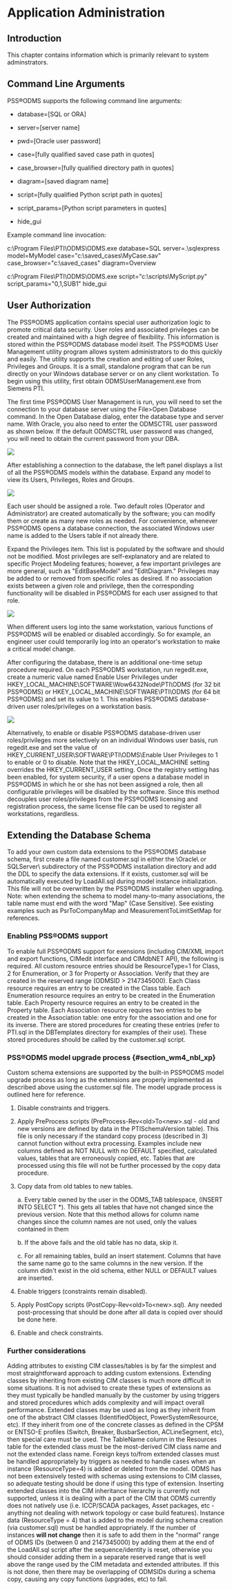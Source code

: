 # Application Administration

## Introduction

This chapter contains information which is primarily relevant to system
adminstrators.

## Command Line Arguments

PSS®ODMS supports the following command line arguments:

-   database=\[SQL or ORA\]

-   server=\[server name\]

-   pwd=\[Oracle user password\]

-   case=\[fully qualified saved case path in quotes\]

-   case_browser=\[fully qualified directory path in quotes\]

-   diagram=\[saved diagram name\]

-   script=\[fully qualified Python script path in quotes\]

-   script_params=\[Python script parameters in quotes\]

-   hide_gui

Example command line invocation:

c:\\Program Files\\PTI\\ODMS\\ODMS.exe database=SQL server=.\\sqlexpress
model=MyModel case=\"c:\\saved_cases\\MyCase.sav\"
case_browser=\"c:\\saved_cases\" diagram=Overview

c:\\Program Files\\PTI\\ODMS\\ODMS.exe
script=\"c:\\scripts\\MyScript.py\" script_params=\"0,1,SUB1\" hide_gui

## User Authorization

The PSS®ODMS application contains special user authorization logic to
promote critical data security. User roles and associated privileges can
be created and maintained with a high degree of flexibility. This
information is stored within the PSS®ODMS database model itself. The
PSS®ODMS User Management utility program allows system administrators to
do this quickly and easily. The utility supports the creation and
editing of user Roles, Privileges and Groups. It is a small, standalone
program that can be run directly on your Windows database server or on
any client workstation. To begin using this utility, first obtain
ODMSUserManagement.exe from Siemens PTI.

The first time PSS®ODMS User Management is run, you will need to set the
connection to your database server using the File>Open Database command.
In the Open Database dialog, enter the database type and server name.
With Oracle, you also need to enter the ODMSCTRL user password as shown
below. If the default ODMSCTRL user password was changed, you will need
to obtain the current password from your DBA.

![](/images/PSSODMS_UserManual_2014-10-17114243_img_173.png)

After establishing a connection to the database, the left panel displays
a list of all the PSS®ODMS models within the database. Expand any model
to view its Users, Privileges, Roles and Groups.

![](/images/PSSODMS_UserManual_2014-10-17114243_img_174.png)

Each user should be assigned a role. Two default roles (Operator and
Administrator) are created automatically by the software; you can modify
them or create as many new roles as needed. For convenience, whenever
PSS®ODMS opens a database connection, the associated Windows user name
is added to the Users table if not already there.

Expand the Privileges item. This list is populated by the software and
should not be modified. Most privileges are self-explanatory and are
related to specific Project Modeling features; however, a few important
privileges are more general, such as \"EditBaseModel\" and
\"EditDiagram.\" Privileges may be added to or removed from specific
roles as desired. If no association exists between a given role and
privilege, then the corresponding functionality will be disabled in
PSS®ODMS for each user assigned to that role.

![](/images/PSSODMS_UserManual_2014-10-17114243_img_175.png)

When different users log into the same workstation, various functions of
PSS®ODMS will be enabled or disabled accordingly. So for example, an
engineer user could temporarily log into an operator\'s workstation to
make a critical model change.

After configuring the database, there is an additional one-time setup
procedure required. On each PSS®ODMS workstation, run regedit.exe,
create a numeric value named Enable User Privileges under
HKEY_LOCAL_MACHINE\\SOFTWARE\\Wow6432Node\\PTI\\ODMS (for 32 bit
PSS®ODMS) or HKEY_LOCAL_MACHINE\\SOFTWARE\\PTI\\ODMS (for 64 bit
PSS®ODMS) and set its value to 1. This enables PSS®ODMS database-driven
user roles/privileges on a workstation basis.

![](/images/PSSODMS_UserManual_2014-10-17114243_img_176.png)

Alternatively, to enable or disable PSS®ODMS database-driven user
roles/privileges more selectively on an individual Windows user basis,
run regedit.exe and set the value of
HKEY_CURRENT_USER\\SOFTWARE\\PTI\\ODMS\\Enable User Privileges to 1 to
enable or 0 to disable. Note that the HKEY_LOCAL_MACHINE setting
overrides the HKEY_CURRENT_USER setting. Once the registry setting has
been enabled, for system security, if a user opens a database model in
PSS®ODMS in which he or she has not been assigned a role, then all
configurable privileges will be disabled by the software. Since this
method decouples user roles/privileges from the PSS®ODMS licensing and
registration process, the same license file can be used to register all
workstations, regardless.

## Extending the Database Schema

To add your own custom data extensions to the PSS®ODMS database schema,
first create a file named customer.sql in either the \\Oracle\\ or
SQLServer\\ subdirectory of the PSS®ODMS installation directory and add
the DDL to specify the data extensions. If it exists, customer.sql will
be automatically executed by LoadAll.sql during model instance
initialization. This file will not be overwritten by the PSS®ODMS
installer when upgrading. Note: when extending the schema to model
many-to-many associations, the table name must end with the word \"Map\"
(Case Sensitive). See existing examples such as PsrToCompanyMap and
MeasurementToLimitSetMap for references.

### Enabling PSS®ODMS support

To enable full PSS®ODMS support for exensions (including CIM/XML import
and export functions, CIMedit interface and CIMdbNET API), the following
is required. All custom resource entries should be ResourceType=1 for
Class, 2 for Enumeration, or 3 for Property or Association. Verify that
they are created in the reserved range (ODMSID \> 2147345000). Each
Class resource requires an entry to be created in the Class table. Each
Enumeration resource requires an entry to be created in the Enumeration
table. Each Property resource requires an entry to be created in the
Property table. Each Association resource requires two entries to be
created in the Association table: one entry for the association and one
for its inverse. There are stored procedures for creating these entries
(refer to PTI.sql in the DBTemplates directory for examples of their
use). These stored procedures should be called by the customer.sql
script.

### PSS®ODMS model upgrade process {#section_wm4_nbl_xp}

Custom schema extensions are supported by the built-in PSS®ODMS model
upgrade process as long as the extensions are properly implemented as
described above using the customer.sql file. The model upgrade process
is outlined here for reference.

1.  Disable constraints and triggers.

2.  Apply PreProcess scripts (PreProcess-Rev\<old>To\<new>.sql - old and
    new versions are defined by data in the PTISchemaVersion table).
    This file is only necessary if the standard copy process (described
    in 3) cannot function without extra processing. Examples include new
    columns defined as NOT NULL with no DEFAULT specified, calculated
    values, tables that are erroneously copied, etc. Tables that are
    processed using this file will not be further processed by the copy
    data procedure.

3.  Copy data from old tables to new tables.

    a.  Every table owned by the user in the ODMS_TAB tablespace,
        (INSERT INTO SELECT \*). This gets all tables that have not
        changed since the previous version. Note that this method allows
        for column name changes since the column names are not used,
        only the values contained in them

    b.  If the above fails and the old table has no data, skip it.

    c.  For all remaining tables, build an insert statement. Columns
        that have the same name go to the same columns in the new
        version. If the column didn\'t exist in the old schema, either
        NULL or DEFAULT values are inserted.

4.  Enable triggers (constraints remain disabled).

5.  Apply PostCopy scripts (PostCopy-Rev\<old>To\<new>.sql). Any needed
    post-processing that should be done after all data is copied over
    should be done here.

6.  Enable and check constraints.

### Further considerations

Adding attributes to existing CIM classes/tables is by far the simplest
and most straightforward approach to adding custom extensions. Extending
classes by inheriting from existing CIM classes is much more difficult
in some situations. It is not advised to create these types of
extensions as they must typically be handled manually by the customer by
using triggers and stored procedures which adds complexity and will
impact overall performance. Extended classes may be used as long as they
inherit from one of the abstract CIM classes (IdentifiedObject,
PowerSystemResource, etc). If they inherit from one of the concrete
classes as defined in the CPSM or ENTSO-E profiles (Switch, Breaker,
BusbarSection, ACLineSegment, etc), then special care must be used. The
TableName column in the Resources table for the extended class must be
the most-derived CIM class name and not the extended class name. Foreign
keys to/from extended classes must be handled appropriately by triggers
as needed to handle cases when an instance (ResourceType=4) is added or
deleted from the model. ODMS has not been extensively tested with
schemas using extensions to CIM classes, so adequate testing should be
done if using this type of extension. Inserting extended classes into
the CIM inheritance hierarchy is currently not supported, unless it is
dealing with a part of the CIM that ODMS currently does not natively use
(i.e. ICCP/SCADA packages, Asset packages, etc - anything not dealing
with network topology or case build features). Instance data
(ResourceType = 4) that is added to the model during schema creation
(via customer.sql) must be handled appropriately. If the number of
instances **will not change** then it is safe to add them in the
\"normal\" range of ODMS IDs (between 0 and 2147345000) by adding them
at the end of the LoadAll.sql script after the sequence/identity is
reset, otherwise you should consider adding them in a separate reserved
range that is well above the range used by the CIM metadata and extended
attributes. If this is not done, then there may be overlapping of
ODMSIDs during a schema copy, causing any copy functions (upgrades, etc)
to fail.
